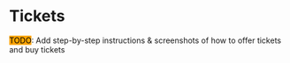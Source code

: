 # Tickets

<mark style="background-color:orange;">TODO</mark>: Add step-by-step instructions & screenshots of how to offer tickets and buy tickets

